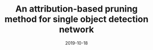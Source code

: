 ---
title: "An attribution-based pruning method for single object detection network"
otherpublications: otherpublications
collection: publications
permalink: /otherpublication/2019-attr-prune
date: 2019-10-18
venue: 'Technical Committee on Pattern Recognition and Media Understanding'
# paperurl: '/files/pdf/research/Turning the Lights on.pdf'
link: 'https://www.ieice.org/ken/paper/2019101871Qp/eng/'
citation: 'Rui Shi, <a href="https://li-tianxing.github.io/">Tianxing Li</a>, <a href="http://www.graco.c.u-tokyo.ac.jp/yama-lab/index.php">Yasushi Yamaguchi</a>. <i>Technical Committee on Pattern Recognition and Media Understanding</i>, 2019, 119(235): 17-20.'
---
